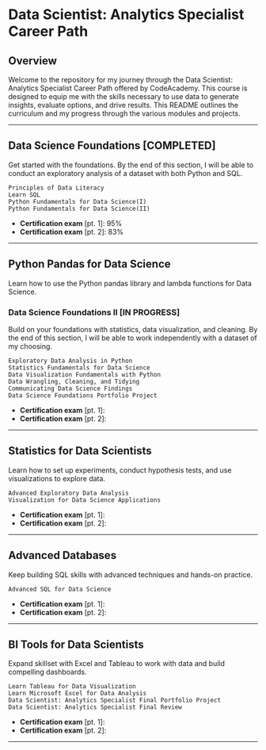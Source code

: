# Data Scientist: Analytics Specialist Career Path

## Overview

Welcome to the repository for my journey through the Data Scientist: Analytics Specialist Career Path offered by CodeAcademy. This course is designed to equip me with the skills necessary to use data to generate insights, evaluate options, and drive results. This README outlines the curriculum and my progress through the various modules and projects.

---
##  Data Science Foundations [COMPLETED]

Get started with the foundations. By the end of this section, I will be able to conduct an exploratory analysis of a dataset with both Python and SQL.
```
Principles of Data Literacy
Learn SQL
Python Fundamentals for Data Science(I)
Python Fundamentals for Data Science(II)
```
  - **Certification exam** [pt. 1]: 95%
  - **Certification exam** [pt. 2]: 83%
---

## Python Pandas for Data Science

Learn how to use the Python pandas library and lambda functions for Data Science.

### Data Science Foundations II [IN PROGRESS]

Build on your foundations with statistics, data visualization, and cleaning. By the end of this section, I will be able to work independently with a dataset of my choosing.
```
Exploratory Data Analysis in Python
Statistics Fundamentals for Data Science
Data Visualization Fundamentals with Python
Data Wrangling, Cleaning, and Tidying
Communicating Data Science Findings
Data Science Foundations Portfolio Project
```
  - **Certification exam** [pt. 1]: 
  - **Certification exam** [pt. 2]: 
---

## Statistics for Data Scientists

Learn how to set up experiments, conduct hypothesis tests, and use visualizations to explore data.
```
Advanced Exploratory Data Analysis
Visualization for Data Science Applications
```
  - **Certification exam** [pt. 1]: 
  - **Certification exam** [pt. 2]: 
---

## Advanced Databases

Keep building SQL skills with advanced techniques and hands-on practice.
```
Advanced SQL for Data Science
```
  - **Certification exam** [pt. 1]: 
  - **Certification exam** [pt. 2]: 
---

## BI Tools for Data Scientists

Expand skillset with Excel and Tableau to work with data and build compelling dashboards.
```
Learn Tableau for Data Visualization
Learn Microsoft Excel for Data Analysis
Data Scientist: Analytics Specialist Final Portfolio Project
Data Scientist: Analytics Specialist Final Review
```
  - **Certification exam** [pt. 1]: 
  - **Certification exam** [pt. 2]: 
---

